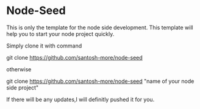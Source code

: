 
# Node-Seed
This is only the template for the node side development.
This template will help you to start your node project quickly.

Simply clone it with command

git clone https://github.com/santosh-more/node-seed

otherwise 

git clone https://github.com/santosh-more/node-seed "name of your node side project"

If there will be any updates,I will definitly pushed it for you. 
